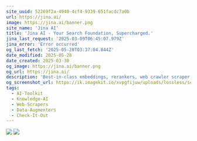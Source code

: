 ```yaml
---
site_uuid: 52269f2a-4940-4cf4-9339-651facdc7a0b
url: https://jina.ai/
image: https://jina.ai/banner.png
site_name: 'Jina AI'
title: 'Jina AI - Your Search Foundation, Supercharged.'
jina_last_request: '2025-03-09T06:45:07.979Z'
jina_error: 'Error occurred'
og_last_fetch: '2025-05-28T03:37:04.844Z'
date_modified: 2025-05-28
date_created: 2025-03-30
og_image: https://jina.ai/banner.png
og_url: https://jina.ai/
description: 'Best-in-class embeddings, rerankers, web crawler scraper, deepsearch, small LMs. The search AI for multilingual and multimodal data.'
og_screenshot_url: https://ik.imagekit.io/xvpgfijuw/uploads/lossless/screenshots/20250528_Jina-AI_og_sceenshot_url.jpeg?updatedAt=1748403500633
tags:
  - AI-Toolkit
  - Knowledge-AI
  - Web-Scrapers
  - Data-Augmenters
  - Check-It-Out
---
```


![](https://i.imgur.com/ozVnb2V.png)
![](https://i.imgur.com/VfwJBH6.png)


